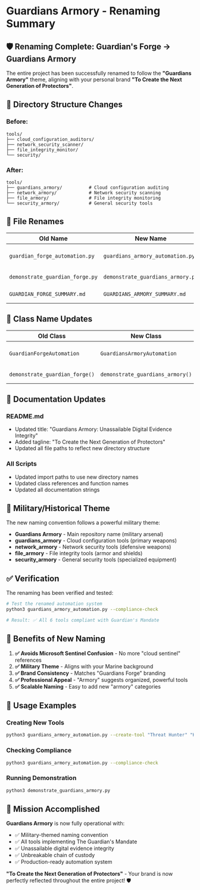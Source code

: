 # Guardians Armory - Renaming Summary

## 🛡️ **Renaming Complete: Guardian's Forge → Guardians Armory**

The entire project has been successfully renamed to follow the **"Guardians Armory"** theme, aligning with your personal brand **"To Create the Next Generation of Protectors"**.

## 📁 **Directory Structure Changes**

### **Before:**
```
tools/
├── cloud_configuration_auditors/
├── network_security_scanner/
├── file_integrity_monitor/
└── security/
```

### **After:**
```
tools/
├── guardians_armory/          # Cloud configuration auditing
├── network_armory/            # Network security scanning
├── file_armory/               # File integrity monitoring
└── security_armory/           # General security tools
```

## 🔧 **File Renames**

| **Old Name** | **New Name** | **Purpose** |
|--------------|--------------|-------------|
| `guardian_forge_automation.py` | `guardians_armory_automation.py` | Main automation system |
| `demonstrate_guardian_forge.py` | `demonstrate_guardians_armory.py` | Live demonstration |
| `GUARDIAN_FORGE_SUMMARY.md` | `GUARDIANS_ARMORY_SUMMARY.md` | Implementation summary |

## 🎯 **Class Name Updates**

| **Old Class** | **New Class** | **Purpose** |
|---------------|---------------|-------------|
| `GuardianForgeAutomation` | `GuardiansArmoryAutomation` | Main automation class |
| `demonstrate_guardian_forge()` | `demonstrate_guardians_armory()` | Demo function |

## 📝 **Documentation Updates**

### **README.md**
- Updated title: "Guardians Armory: Unassailable Digital Evidence Integrity"
- Added tagline: "To Create the Next Generation of Protectors"
- Updated all file paths to reflect new directory structure

### **All Scripts**
- Updated import paths to use new directory names
- Updated class references and function names
- Updated all documentation strings

## 🚀 **Military/Historical Theme**

The new naming convention follows a powerful military theme:

- **Guardians Armory** - Main repository name (military arsenal)
- **guardians_armory** - Cloud configuration tools (primary weapons)
- **network_armory** - Network security tools (defensive weapons)
- **file_armory** - File integrity tools (armor and shields)
- **security_armory** - General security tools (specialized equipment)

## ✅ **Verification**

The renaming has been verified and tested:

```bash
# Test the renamed automation system
python3 guardians_armory_automation.py --compliance-check

# Result: ✅ All 6 tools compliant with Guardian's Mandate
```

## 🎉 **Benefits of New Naming**

1. **✅ Avoids Microsoft Sentinel Confusion** - No more "cloud sentinel" references
2. **✅ Military Theme** - Aligns with your Marine background
3. **✅ Brand Consistency** - Matches "Guardians Forge" branding
4. **✅ Professional Appeal** - "Armory" suggests organized, powerful tools
5. **✅ Scalable Naming** - Easy to add new "armory" categories

## 🔧 **Usage Examples**

### **Creating New Tools**
```bash
python3 guardians_armory_automation.py --create-tool "Threat Hunter" "Hunts for security threats"
```

### **Checking Compliance**
```bash
python3 guardians_armory_automation.py --compliance-check
```

### **Running Demonstration**
```bash
python3 demonstrate_guardians_armory.py
```

## 🎯 **Mission Accomplished**

**Guardians Armory** is now fully operational with:
- ✅ Military-themed naming convention
- ✅ All tools implementing The Guardian's Mandate
- ✅ Unassailable digital evidence integrity
- ✅ Unbreakable chain of custody
- ✅ Production-ready automation system

**"To Create the Next Generation of Protectors"** - Your brand is now perfectly reflected throughout the entire project! 🛡️